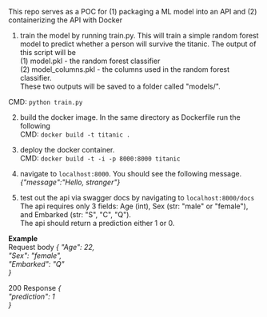 This repo serves as a POC for (1) packaging a ML model into an API and (2) containerizing the API with Docker  
  
1. train the model by running train.py. This will train a simple random forest model to predict whether a person will survive the titanic. The output of this script will be  
  (1) model.pkl - the random forest classifier  
  (2) model_columns.pkl - the columns used in the random forest classifier.  
These two outputs will be saved to a folder called "models/".  
  
CMD: `python train.py`  

2. build the docker image. In the same directory as Dockerfile run the following  
CMD: `docker build -t titanic . `  

3. deploy the docker container.  
CMD: `docker build -t -i -p 8000:8000 titanic`

4. navigate to `localhost:8000`. You should see the following message.
  *{"message":"Hello, stranger"}*
  
5. test out the api via swagger docs by navigating to `localhost:8000/docs`  
The api requires only 3 fields: Age (int), Sex (str: "male" or "female"), and Embarked (str: "S", "C", "Q").  
The api should return a prediction either 1 or 0.  

**Example**  
Request body *{
  "Age": 22,  
  "Sex": "female",  
  "Embarked": "Q"  
}*  
  
200 Response *{  
  "prediction": 1  
}*  
